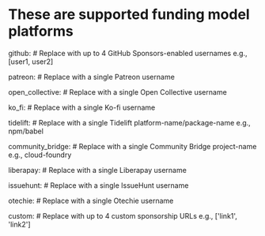 # These are supported funding model platforms

github: # Replace with up to 4 GitHub Sponsors-enabled usernames e.g., [user1, user2]

patreon: # Replace with a single Patreon username

open_collective: # Replace with a single Open Collective username

ko_fi: # Replace with a single Ko-fi username

tidelift: # Replace with a single Tidelift platform-name/package-name e.g., npm/babel

community_bridge: # Replace with a single Community Bridge project-name e.g., cloud-foundry

liberapay: # Replace with a single Liberapay username

issuehunt: # Replace with a single IssueHunt username

otechie: # Replace with a single Otechie username

custom: # Replace with up to 4 custom sponsorship URLs e.g., ['link1', 'link2']
